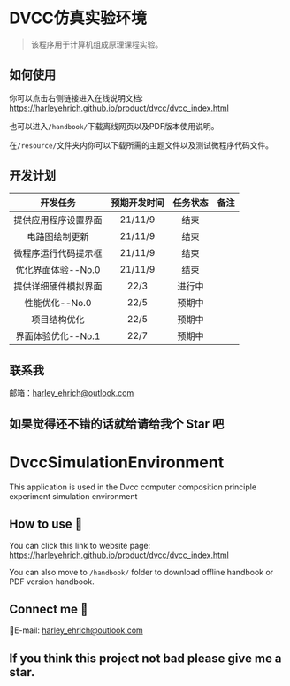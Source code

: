 # DVCC仿真实验环境
> 该程序用于计算机组成原理课程实验。

## 如何使用
你可以点击右侧链接进入在线说明文档: https://harleyehrich.github.io/product/dvcc/dvcc_index.html

也可以进入`/handbook/`下载离线网页以及PDF版本使用说明。

在`/resource/`文件夹内你可以下载所需的主题文件以及测试微程序代码文件。

## 开发计划

|       开发任务       | 预期开发时间 | 任务状态 | 备注 |
| :------------------: | :----------: | :------: | ---- |
| 提供应用程序设置界面 |   21/11/9    |   结束   |      |
|    电路图绘制更新    |   21/11/9    |   结束   |      |
| 微程序运行代码提示框 |   21/11/9    |   结束   |      |
|   优化界面体验--No.0   |   21/11/9    |   结束   |      |
| 提供详细硬件模拟界面 |     22/3     |  进行中  |      |
| 性能优化--No.0 |22/5|预期中||
| 项目结构优化 |22/5|预期中||
| 界面体验优化--No.1 |22/7|预期中||


## 联系我
邮箱：harley_ehrich@outlook.com

## 如果觉得还不错的话就给请给我个 **Star** 吧

# DvccSimulationEnvironment
This application is used in the Dvcc computer composition principle experiment simulation environment

## How to use 👀
You can click this link to website page: https://harleyehrich.github.io/product/dvcc/dvcc_index.html

You can also move to `/handbook/` folder to download offline handbook or PDF version handbook.

## Connect me 🧐
📧E-mail: harley_ehrich@outlook.com

## If you think this project not bad please give me a star.
